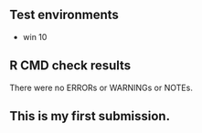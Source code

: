 ## Test environments
* win 10

## R CMD check results
There were no ERRORs or WARNINGs or NOTEs.

## This is my first submission.